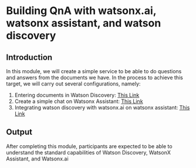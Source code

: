 # Building QnA with watsonx.ai, watsonx assistant, and watson discovery
## Introduction
In this module, we will create a simple service to be able to do questions and answers from the documents we have. In the process to achieve this target, we will carry out several configurations, namely:
1. Entering documents in Watson Discovery: [This Link](https://github.com/Client-Engineering-Indonesia/watsonx-incubation-august-2024/blob/main/Lab%202%20-%20Building%20QnA%20with%20watsonx.ai%2C%20watsonx%20assistant%20and%20watson%20discovery/02.setup-watson-discovery.md)
2. Create a simple chat on Watsonx Assistant: [This Link](https://github.com/Client-Engineering-Indonesia/watsonx-incubation-august-2024/blob/main/Lab%202%20-%20Building%20QnA%20with%20watsonx.ai%2C%20watsonx%20assistant%20and%20watson%20discovery/01.setup-watsonx-assistant.md)
3. Integrating watson discovery with watsonx.ai on watsonx assistant: [This Link](https://github.com/Client-Engineering-Indonesia/watsonx-incubation-august-2024/blob/main/Lab%202%20-%20Building%20QnA%20with%20watsonx.ai%2C%20watsonx%20assistant%20and%20watson%20discovery/03.set-up-the-RAG.md)

## Output
After completing this module, participants are expected to be able to understand the standard capabilities of Watson Discovery, WatsonX Assistant, and Watsonx.ai
